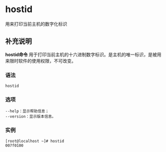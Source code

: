 hostid
===

用来打印当前主机的数字化标识

## 补充说明

**hostid命令** 用于打印当前主机的十六进制数字标识。是主机的唯一标识，是被用来限时软件的使用权限，不可改变。

### 语法  

```
hostid
```

### 选项  

```
--help：显示帮助信息；
--version：显示版本信息。
```

### 实例  

```
[root@localhost ~]# hostid
007f0100
```


<!-- Linux命令行搜索引擎：https://jaywcjlove.github.io/linux-command/ -->